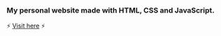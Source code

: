 ### My personal website made with HTML, CSS and JavaScript.

:zap: [Visit here](https://omaranguas.github.io/website/) :zap:
